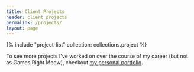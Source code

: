 ```yaml
---
title: Client Projects
header: client projects
permalink: /projects/
layout: page
---
```


{% include "project-list" collection: collections.project %}

To see more projects I've worked on over the course of my career (but not as Games Right Meow), checkout [my personal portfolio](https://alexlarioza.com/tags/game/).